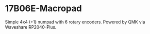 # 17B06E-Macropad
Simple 4x4 (+1) numpad with 6 rotary encoders. Powered by QMK via Waveshare RP2040-Plus. 
